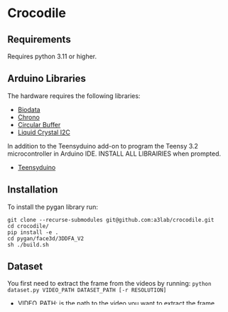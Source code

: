 # Crocodile

## Requirements

Requires python 3.11 or higher.

## Arduino Libraries

The hardware requires the following libraries:

- [Biodata](https://github.com/eringee/Biodata)
- [Chrono](https://github.com/SofaPirate/Chrono)
- [Circular Buffer](https://github.com/rlogiacco/CircularBuffer)
- [Liquid Crystal I2C](https://www.arduino.cc/reference/en/libraries/liquidcrystal-i2c/)

In addition to the Teensyduino add-on to program the Teensy 3.2 microcontroller in Arduino IDE. INSTALL ALL LIBRAIRIES when prompted.

- [Teensyduino](https://www.pjrc.com/teensy/teensyduino.html)

## Installation

To install the pygan library run:

```
git clone --recurse-submodules git@github.com:a3lab/crocodile.git
cd crocodile/
pip install -e .
cd pygan/face3d/3DDFA_V2
sh ./build.sh
```

## Dataset

You first need to extract the frame from the videos by running:
`python dataset.py VIDEO_PATH DATASET_PATH [-r RESOLUTION]`

- VIDEO_PATH: is the path to the video you want to extract the frame from.
- DATASET_PATH: is the path where you want to save the extracted frames.
- RESOLUTION (Optional): If you precise a resolution, this will also resize the images to the appropriate resolution.

## Training a unconditional GAN:

`python train.py -r RESOLUTION --output-path OUTPUT_PATH --path-to-dataset DATASET_PATH`

- OUTPUT_PATH: This is the path where you want to save the results. It will create
  a sub-folder `img` where the samples are saved for each epochs.
- DATASET_PATH: This is the link where you want to save the dataset.
- RESOLUTION: This is the resolution at which you want to generate images.
- There is a bunch of other options you can play with. To see a list of all options just run `python train.py --help`

## Training a GAN conditioned on the labels:

`python train_conditional.py OUTPUT_PATH -r RESOLUTION --path-to-dataset DATASET_PATH`

- Same option as command above

## Training a GAN conditioned on the biodata:

`python train_with_biodata.py OUTPUT_PATH -r RESOLUTION --path-to-dataset DATASET_PATH --path-to-biodata PATH_TO_BIODATA`

- PATH_TO_BIODATA: This the path to the csv file containing the biodata, if not specified automatically look for the file "LaurenceHBS-Nov919mins1000Hz-Heart+GSR-2channels.csv" in the folder DATASET_PATH.

## Setting up the environment

1. [Install Anaconda](https://docs.anaconda.com/anaconda/install/)
2. Create conda environment:  
   `conda create -f conda/crocodile.yml`
3. To activate:  
   `conda activate crocodile`
4. To deactivate:
   `conda deactivate`

---

# New version

## Setting up on Beluga

### Setting up on the login node:

1. Clone repository: `git clone --recurse-submodules git@github.com:a3lab/crocodile.git`
2. `cd crocodile`
3. Run: `sh ./setup.sh`

### Training a model:


1. Create a virtualenv: `virtualenv --no-download .env`
2. Activate environement: `source .env/bin/activate`
3. Upgrade pip: `pip install --no-index --upgrade pip`
4. Install all dependencies: `pip install --no-index -r requirements/beluga.txt`
5. Install crocodile package: `pip install -e . --no-deps`

## Running job on Beluga

### Ask for an interactive Job

`salloc --time=1:0:0 --mem-per-cpu=3G --ntasks=2`

# MlFLow

``
